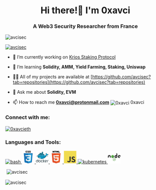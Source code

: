 <h1 align="center">Hi there!👋 I'm 0xavci</h1>
<h3 align="center">A Web3 Security Researcher from France</h3>

<p align="left"> <img src="https://komarev.com/ghpvc/?username=avcisec&label=Profile%20views&color=0e75b6&style=flat" alt="avcisec" /> </p>

<p align="left"> <a href="https://github.com/ryo-ma/github-profile-trophy"><img src="https://github-profile-trophy.vercel.app/?username=avcisec&theme=gruvbox" alt="avcisec" /></a> </p>

- 🔭 I’m currently working on [Krios Staking Protocol](https://github.com/avcisec/Krios-staking-protocol)

- 🌱 I’m learning **Solidity, AMM, Yield Farming, Staking, Uniswap**

- 👨‍💻 All of my projects are available at [https://github.com/avcisec?tab=repositories](https://github.com/avcisec?tab=repositories)

- 💬 Ask me about **Solidity, EVM**

- 📫 How to reach me **0xavci@protonmail.com** <img align="center" src="https://raw.githubusercontent.com/rahuldkjain/github-profile-readme-generator/master/src/images/icons/Social/discord.svg" alt="0xavci" height="30" width="40" /></a> 0xavci
</p>

<h3 align="left">Connect with me:</h3>
<p align="left">
<a href="https://twitter.com/0xavcieth" target="blank"><img align="center" src="https://raw.githubusercontent.com/rahuldkjain/github-profile-readme-generator/master/src/images/icons/Social/twitter.svg" alt="0xavcieth" height="30" width="40" /></a>
</p>

<h3 align="left">Languages and Tools:</h3>
<p align="left"> <a href="https://www.gnu.org/software/bash/" target="_blank" rel="noreferrer"> <img src="https://www.vectorlogo.zone/logos/gnu_bash/gnu_bash-icon.svg" alt="bash" width="40" height="40"/> </a> <a href="https://www.w3schools.com/css/" target="_blank" rel="noreferrer"> <img src="https://raw.githubusercontent.com/devicons/devicon/master/icons/css3/css3-original-wordmark.svg" alt="css3" width="40" height="40"/> </a> <a href="https://www.docker.com/" target="_blank" rel="noreferrer"> <img src="https://raw.githubusercontent.com/devicons/devicon/master/icons/docker/docker-original-wordmark.svg" alt="docker" width="40" height="40"/> </a> <a href="https://www.w3.org/html/" target="_blank" rel="noreferrer"> <img src="https://raw.githubusercontent.com/devicons/devicon/master/icons/html5/html5-original-wordmark.svg" alt="html5" width="40" height="40"/> </a> <a href="https://developer.mozilla.org/en-US/docs/Web/JavaScript" target="_blank" rel="noreferrer"> <img src="https://raw.githubusercontent.com/devicons/devicon/master/icons/javascript/javascript-original.svg" alt="javascript" width="40" height="40"/> </a> <a href="https://kubernetes.io" target="_blank" rel="noreferrer"> <img src="https://www.vectorlogo.zone/logos/kubernetes/kubernetes-icon.svg" alt="kubernetes" width="40" height="40"/> </a> <a href="https://nodejs.org" target="_blank" rel="noreferrer"> <img src="https://raw.githubusercontent.com/devicons/devicon/master/icons/nodejs/nodejs-original-wordmark.svg" alt="nodejs" width="40" height="40"/> </a> </p>

<p>&nbsp;<img align="center" src="https://github-readme-stats.vercel.app/api?username=avcisec&show_icons=true&locale=en&theme=gotham" alt="avcisec" /></p>

<p><img align="center" src="https://github-readme-streak-stats.herokuapp.com/?user=avcisec&" alt="avcisec" /></p>
